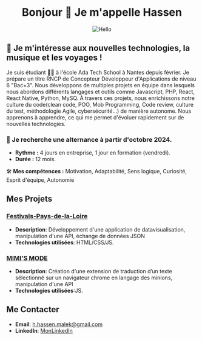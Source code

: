 <div align="center">
  
# Bonjour 👋 Je m'appelle Hassen
</div>
 
<div align="center">
  <img src="https://media.giphy.com/media/xT9IgzoKnwFNmISR8I/giphy.gif" alt="Hello" />
</div>

## 👀 Je m'intéresse aux nouvelles technologies, la musique et les voyages !

Je suis étudiant 👨‍🎓 à l'école Ada Tech School à Nantes depuis février. Je prépare un titre RNCP de Concepteur Développeur d'Applications de niveau 6 "Bac+3". Nous développons de multiples projets en équipe dans lesquels nous abordons différents langages et outils comme Javascript, PHP, React, React Native, Python, MySQ. À travers ces projets, nous enrichissons notre culture du code(clean code, POO, Mob Programming, Code review, culture du test, méthodologie Agile, cybersécurité...) de manière autonome. Nous apprenons à apprendre, ce qui me permet d'évoluer rapidement sur de nouvelles technologies.

### 💼 Je recherche une alternance à partir d'octobre 2024.
- **Rythme :** 4 jours en entreprise, 1 jour en formation (vendredi).
- **Durée :** 12 mois.

 🛠️ **Mes compétences :** Motivation, Adaptabilité, Sens logique, Curiosité, Esprit d'équipe, Autonomie
 ## Mes Projets

### [Festivals-Pays-de-la-Loire](https://github.com/HhassenMALEK/Festivals-Pays-de-la-Loire.git)
- **Description**: Développement d'une application de datavisualisation, manipulation
d'une API, échange de données JSON
- **Technologies utilisées**: HTML/CSS/JS.

### [MIMI’S MODE](https://github.com/HhassenMALEK/-Mimi-s-Mode.git)
- **Description**: Création d'une extension de traduction d’un texte sélectionné sur un
navigateur chrome en langage des minions, manipulation d'une API 
- **Technologies utilisées**:JS.



## Me Contacter

- **Email**: h.hassen.malek@gmail.com
- **LinkedIn**: [MonLinkedIn]([https://www.linkedin.com/in/votreprofil](https://www.linkedin.com/in/hassenmalek/))

